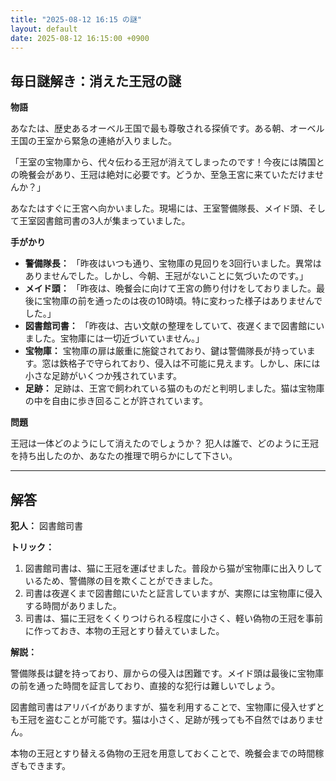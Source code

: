 ```yaml
---
title: "2025-08-12 16:15 の謎"
layout: default
date: 2025-08-12 16:15:00 +0900
---
```

## 毎日謎解き：消えた王冠の謎

**物語**

あなたは、歴史あるオーベル王国で最も尊敬される探偵です。ある朝、オーベル王国の王室から緊急の連絡が入りました。

「王室の宝物庫から、代々伝わる王冠が消えてしまったのです！今夜には隣国との晩餐会があり、王冠は絶対に必要です。どうか、至急王宮に来ていただけませんか？」

あなたはすぐに王宮へ向かいました。現場には、王室警備隊長、メイド頭、そして王室図書館司書の3人が集まっていました。

**手がかり**

*   **警備隊長：** 「昨夜はいつも通り、宝物庫の見回りを3回行いました。異常はありませんでした。しかし、今朝、王冠がないことに気づいたのです。」
*   **メイド頭：** 「昨夜は、晩餐会に向けて王宮の飾り付けをしておりました。最後に宝物庫の前を通ったのは夜の10時頃。特に変わった様子はありませんでした。」
*   **図書館司書：** 「昨夜は、古い文献の整理をしていて、夜遅くまで図書館にいました。宝物庫には一切近づいていません。」
*   **宝物庫：** 宝物庫の扉は厳重に施錠されており、鍵は警備隊長が持っています。窓は鉄格子で守られており、侵入は不可能に見えます。しかし、床には小さな足跡がいくつか残されています。
*   **足跡：** 足跡は、王宮で飼われている猫のものだと判明しました。猫は宝物庫の中を自由に歩き回ることが許されています。

**問題**

王冠は一体どのようにして消えたのでしょうか？ 犯人は誰で、どのように王冠を持ち出したのか、あなたの推理で明らかにして下さい。

---

## 解答

**犯人：** 図書館司書

**トリック：**

1.  図書館司書は、猫に王冠を運ばせました。普段から猫が宝物庫に出入りしているため、警備隊の目を欺くことができました。
2.  司書は夜遅くまで図書館にいたと証言していますが、実際には宝物庫に侵入する時間がありました。
3.  司書は、猫に王冠をくくりつけられる程度に小さく、軽い偽物の王冠を事前に作っておき、本物の王冠とすり替えていました。

**解説：**

警備隊長は鍵を持っており、扉からの侵入は困難です。メイド頭は最後に宝物庫の前を通った時間を証言しており、直接的な犯行は難しいでしょう。

図書館司書はアリバイがありますが、猫を利用することで、宝物庫に侵入せずとも王冠を盗むことが可能です。猫は小さく、足跡が残っても不自然ではありません。

本物の王冠とすり替える偽物の王冠を用意しておくことで、晩餐会までの時間稼ぎもできます。
